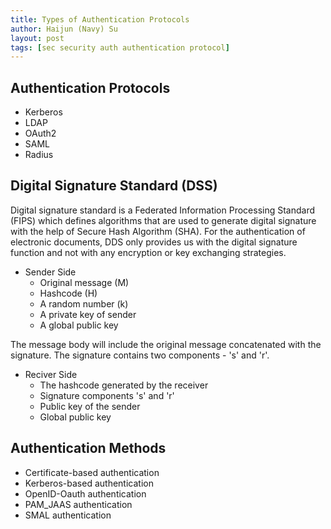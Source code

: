 ```yaml
---
title: Types of Authentication Protocols
author: Haijun (Navy) Su
layout: post
tags: [sec security auth authentication protocol]
---
```


## Authentication Protocols

* Kerberos
* LDAP
* OAuth2
* SAML
* Radius

## Digital Signature Standard (DSS)

Digital signature standard is a Federated Information Processing Standard (FIPS) which defines algorithms that are used to generate digital signature with the help of Secure Hash Algorithm (SHA). For the authentication of electronic documents, DDS only provides us with the digital signature function and not with any encryption or key exchanging strategies.

* Sender Side
    * Original message (M)
    * Hashcode (H)
    * A random number (k)
    * A private key of sender
    * A global public key

The message body will include the original message concatenated with the signature. The signature contains two components - 's' and 'r'.

* Reciver Side
    * The hashcode generated by the receiver
    * Signature components 's' and 'r'
    * Public key of the sender
    * Global public key

## Authentication Methods

* Certificate-based authentication
* Kerberos-based authentication
* OpenID-Oauth authentication
* PAM_JAAS authentication
* SMAL authentication